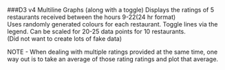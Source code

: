 ###D3 v4 Multiline Graphs (along with a toggle)
Displays the ratings of 5 restaurants received between the hours 9-22(24 hr format)  
Uses randomly generated colours for each restaurant. Toggle lines via the legend.
Can be scaled for 20-25 data points for 10 restaurants.  
(Did not want to create lots of fake data)

NOTE - When dealing with multiple ratings provided at the same time, one way out is to take an average of those rating ratings and plot that average.